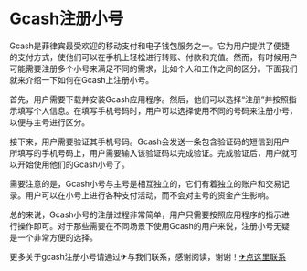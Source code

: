# Gcash注册小号

Gcash是菲律宾最受欢迎的移动支付和电子钱包服务之一。它为用户提供了便捷的支付方式，使他们可以在手机上轻松进行转账、付款和充值。然而，有时候用户可能需要注册多个小号来满足不同的需求，比如个人和工作之间的区分。下面我们就来介绍一下如何在Gcash上注册小号。

首先，用户需要下载并安装Gcash应用程序。然后，他们可以选择“注册”并按照指示填写个人信息。在填写手机号码时，用户可以选择使用不同的号码来注册小号，以便与主号进行区分。

接下来，用户需要验证其手机号码。Gcash会发送一条包含验证码的短信到用户所填写的手机号码上，用户需要输入该验证码以完成验证。完成验证后，用户就可以开始使用他们的Gcash小号了。

需要注意的是，Gcash小号与主号是相互独立的，它们有着独立的账户和交易记录。用户可以在小号上进行各种支付活动，而不会对主号的资金产生影响。

总的来说，Gcash小号的注册过程非常简单，用户只需要按照应用程序的指示进行操作即可。对于那些需要在不同场景下使用Gcash的用户来说，注册小号无疑是一个非常方便的选择。

更多关于gcash注册小号请通过✈与我们联系，感谢阅读，谢谢！[✈点这里联系](https://add.k02.cc)